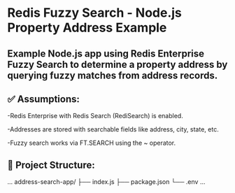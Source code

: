 # Redis Fuzzy Search - Node.js Property Address Example

## Example Node.js app using Redis Enterprise Fuzzy Search to determine a property address by querying fuzzy matches from address records.

## ✅ Assumptions:
-Redis Enterprise with Redis Search (RediSearch) is enabled.

-Addresses are stored with searchable fields like address, city, state, etc.

-Fuzzy search works via FT.SEARCH using the ~ operator.

   ## 📁 Project Structure:
   ...
   address-search-app/
├── index.js
├── package.json
└── .env
   ...
